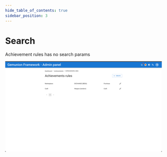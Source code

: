 ```yaml
---
hide_table_of_contents: true
sidebar_position: 3
---
```


# Search

Achievement rules has no search params

![Achievement rules search](/img/admin/mechanics-meta/achievements/rule_search.png)
